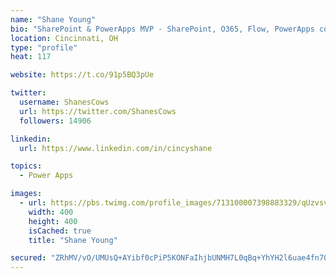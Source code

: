 ```yaml
---
name: "Shane Young"
bio: "SharePoint & PowerApps MVP - SharePoint, O365, Flow, PowerApps consulting? @PowerApps911 | Pure Snark? You found it."
location: Cincinnati, OH
type: "profile"
heat: 117

website: https://t.co/91p5BQ3pUe

twitter:
  username: ShanesCows
  url: https://twitter.com/ShanesCows
  followers: 14906

linkedin:
  url: https://www.linkedin.com/in/cincyshane

topics:
  - Power Apps

images:
  - url: https://pbs.twimg.com/profile_images/713100007398883329/qUzvsvQ3_400x400.jpg
    width: 400
    height: 400
    isCached: true
    title: "Shane Young"

secured: "ZRhMV/vO/UMUsQ+AYibf0cPiP5KONFaIhjbUNMH7L0qBq+YhYH2l6uae4fn7Orvd7L7c259LbILwNhDxLzpXN55OMtGkf7/eBkI56239ynu75t6ry51Ugph9KPUhMiO9DGMyeFiZ2jrYxU8qOx2MVX0gOrtmZQz/PeyapS4Ov2HLofrhnrGRnqCEAkahn7KFmgnEH0tRQVCLCxEGgOaKxxYn1DHeLpcl9odh8InftY9k/0W+XnwEck0IyURXWdwBUoTvdkZLUXAA07pL/PYOulcmiQFGhE3HtXigjkk3Tdr+102Q3v5GyImWclJ9QW5LOLMApvBYjEuic804L3u0xMZzaNAAM5pp5Umr/iqzFqkERW8zjDJwp7xKa7ZJqwG8q+/19if+FgWzhdVPcVNy5y83XUF617SGGPrxKq49iKo=;oHuQ7A81AvUJblU+9ab/MQ=="
---
```


